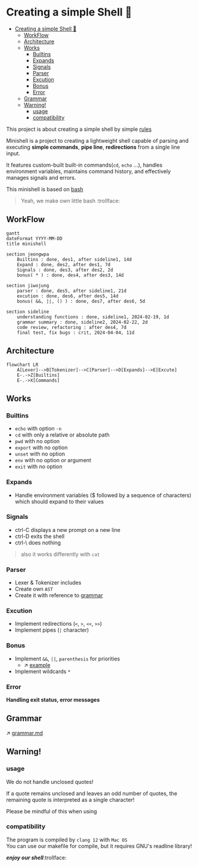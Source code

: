 # Creating a simple Shell :shell:

- [Creating a simple Shell :shell:](#creating-a-simple-shell-shell)
  - [WorkFlow](#workflow)
  - [Architecture](#architecture)
  - [Works](#works)
    - [Builtins](#builtins)
    - [Expands](#expands)
    - [Signals](#signals)
    - [Parser](#parser)
    - [Excution](#excution)
    - [Bonus](#bonus)
    - [Error](#error)
  - [Grammar](#grammar)
  - [Warning!](#warning)
    - [usage](#usage)
    - [compatibility](#compatibility)

This project is about creating a simple shell by simple [rules](minishell.pdf)   

Minishell is a project to creating a lightweight shell capable of parsing and executing **simple commands**, **pipe line**, **redirections** from a single line input.   

It features custom-built built-in commands(`cd`, `echo` ...), handles environment variables, maintains command history, and effectively manages signals and errors.   

This minishell is based on [bash](https://opensource.apple.com/source/bash/bash-106/doc/bashref.html)   

> Yeah, we make own little bash :trollface:

## WorkFlow

```mermaid
gantt
dateFormat YYYY-MM-DD
title minishell

section jeongwpa
	Builtins : done, des1, after sideline1, 14d
	Expand : done, des2, after des1, 7d
	Signals : done, des3, after des2, 2d
	bonus( * ) : done, des4, after des3, 14d

section jiwojung
	parser : done, des5, after sideline1, 21d
	excution : done, des6, after des5, 14d
	bonus( &&, ||, () ) : done, des7, after des6, 5d

section sideline
	understanding functions : done, sideline1, 2024-02-19, 1d
	grammar summary : done, sideline2, 2024-02-22, 2d
	code review, refactoring : after des4, 7d
	final test, fix bugs : crit, 2024-04-04, 11d
```

## Architecture
```mermaid
flowchart LR
    A[Lexer]-->B[Tokenizer]-->C[Parser]-->D[Expands]-->E[Excute]
    E-.->Z[Builtins]
    E-.->X[Commands]
```

## Works

### Builtins

* `echo` with option `-n`
* `cd` with only a relative or absolute path
* `pwd` with no option
* `export` with no option
* `unset` with no option
* `env` with no option or argument
* `exit` with no option

### Expands

* Handle environment variables ($ followed by a sequence of characters) which should expand to their values   

### Signals

* ctrl-C displays a new prompt on a new line   
* ctrl-D exits the shell   
* ctrl-\ does nothing

> also it works differently with `cat`

### Parser

* Lexer & Tokenizer includes
* Create own `AST`
* Create it with reference to [grammar](#grammar)   

### Excution

* Implement redirections (`<`, `>`, `<<`, `>>`)
* Implement pipes (`|` character)

### Bonus

* Implement `&&`, `||`, `parenthesis` for priorities
  * ↗️ [example](https://github.com/orgs/shelldivers/discussions/13)
* Implement wildcards `*`

### Error

**Handling exit status, error messages**   

## Grammar

↗️ [grammar.md](grammar.md)

## Warning!

### usage

We do not handle unclosed quotes!   

If a quote remains unclosed and leaves an odd number of quotes, the remaining quote is interpreted as a single character!   

Please be mindful of this when using   

### compatibility

The program is compiled by `clang 12` with `Mac OS`   
You can use our makefile for compile, but it requires GNU's readline library!

***enjoy our shell***:trollface:
